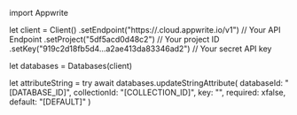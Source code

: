 import Appwrite

let client = Client()
    .setEndpoint("https://<REGION>.cloud.appwrite.io/v1") // Your API Endpoint
    .setProject("5df5acd0d48c2") // Your project ID
    .setKey("919c2d18fb5d4...a2ae413da83346ad2") // Your secret API key

let databases = Databases(client)

let attributeString = try await databases.updateStringAttribute(
    databaseId: "[DATABASE_ID]",
    collectionId: "[COLLECTION_ID]",
    key: "",
    required: xfalse,
    default: "[DEFAULT]"
)

